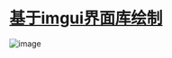 # [基于imgui界面库绘制](https://github.com/ocornut/imgui)
![image](https://user-images.githubusercontent.com/56225620/232060583-97eb38f1-adfe-4f35-8dd1-ff86228afd8e.png)
